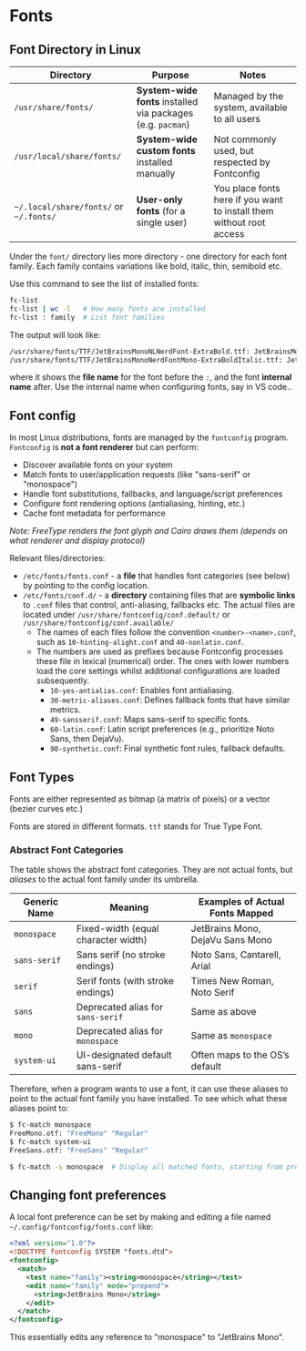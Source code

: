 # Fonts

## Font Directory in Linux

| Directory                              | Purpose                                                      | Notes                                                                |
| -------------------------------------- | ------------------------------------------------------------ | -------------------------------------------------------------------- |
| `/usr/share/fonts/`                    | **System-wide fonts** installed via packages (e.g. `pacman`) | Managed by the system, available to all users                        |
| `/usr/local/share/fonts/`              | **System-wide custom fonts** installed manually              | Not commonly used, but respected by Fontconfig                       |
| `~/.local/share/fonts/` or `~/.fonts/` | **User-only fonts** (for a single user)                      | You place fonts here if you want to install them without root access |

Under the `font/` directory lies more directory - one directory for each font family. Each family contains variations like bold, italic, thin, semibold etc.

Use this command to see the list of installed fonts:

```bash
fc-list
fc-list | wc -l   # How many fonts are installed
fc-list : family  # List font families
```

The output will look like:

```bash
/usr/share/fonts/TTF/JetBrainsMonoNLNerdFont-ExtraBold.ttf: JetBrainsMonoNL Nerd Font,JetBrainsMonoNL NF,JetBrainsMonoNL NF ExtraBold:style=ExtraBold,Regular
/usr/share/fonts/TTF/JetBrainsMonoNerdFontMono-ExtraBoldItalic.ttf: JetBrainsMono Nerd Font Mono,JetBrainsMono NFM,JetBrainsMono NFM ExtraBold:style=ExtraBold Italic,Italic
```

where it shows the **file name** for the font before the `:`, and the font **internal name** after. Use the internal name when configuring fonts, say in VS code..

## Font config

In most Linux distributions, fonts are managed by the `fontconfig` program. `Fontconfig` is **not a font renderer** but can perform:

- Discover available fonts on your system
- Match fonts to user/application requests (like "sans-serif" or "monospace")
- Handle font substitutions, fallbacks, and language/script preferences
- Configure font rendering options (antialiasing, hinting, etc.)
- Cache font metadata for performance

_Note: FreeType renders the font glyph and Cairo draws them (depends on what renderer and display protocol)_

Relevant files/directories:

- `/etc/fonts/fonts.conf` - a **file** that handles font categories (see below) by pointing to the config location.
- `/etc/fonts/conf.d/` - a **directory** containing files that are **symbolic links** to `.conf` files that control, anti-aliasing, fallbacks etc. The actual files are located under `/usr/share/fontconfig/conf.default/` or `/usr/share/fontconfig/conf.available/`
  - The names of each files follow the convention `<number>-<name>.conf`, such as `10-hinting-alight.conf` and `40-nonlatin.conf`.
  - The numbers are used as prefixes because Fontconfig processes these file in lexical (numerical) order. The ones with lower numbers load the core settings whilst additional configurations are loaded subsequently.
    - `10-yes-antialias.conf`: Enables font antialiasing.
    - `30-metric-aliases.conf`: Defines fallback fonts that have similar metrics.
    - `49-sansserif.conf`: Maps sans-serif to specific fonts.
    - `60-latin.conf`: Latin script preferences (e.g., prioritize Noto Sans, then DejaVu).
    - `90-synthetic.conf`: Final synthetic font rules, fallback defaults.

## Font Types

Fonts are either represented as bitmap (a matrix of pixels) or a vector (bezier curves etc.)

Fonts are stored in different formats. `ttf` stands for True Type Font.

### Abstract Font Categories

The table shows the abstract font categories. They are not actual fonts, but _aliases_ to the actual font family under its umbrella.

| Generic Name | Meaning                             | Examples of Actual Fonts Mapped  |
| ------------ | ----------------------------------- | -------------------------------- |
| `monospace`  | Fixed-width (equal character width) | JetBrains Mono, DejaVu Sans Mono |
| `sans-serif` | Sans serif (no stroke endings)      | Noto Sans, Cantarell, Arial      |
| `serif`      | Serif fonts (with stroke endings)   | Times New Roman, Noto Serif      |
| `sans`       | Deprecated alias for `sans-serif`   | Same as above                    |
| `mono`       | Deprecated alias for `monospace`    | Same as `monospace`              |
| `system-ui`  | UI-designated default sans-serif    | Often maps to the OS’s default   |

Therefore, when a program wants to use a font, it can use these aliases to point to the actual font family you have installed. To see which what these aliases point to:

```bash
$ fc-match monospace
FreeMono.otf: "FreeMono" "Regular"
$ fc-match system-ui
FreeSans.otf: "FreeSans" "Regular"

$ fc-match -s monospace  # Display all matched fonts, starting from preferred to fallbacks
```

## Changing font preferences

A local font preference can be set by making and editing a file named `~/.config/fontconfig/fonts.conf` like:

```xml
<?xml version="1.0"?>
<!DOCTYPE fontconfig SYSTEM "fonts.dtd">
<fontconfig>
  <match>
    <test name="family"><string>monospace</string></test>
    <edit name="family" mode="prepend">
      <string>JetBrains Mono</string>
    </edit>
  </match>
</fontconfig>
```

This essentially edits any reference to "monospace" to "JetBrains Mono".
